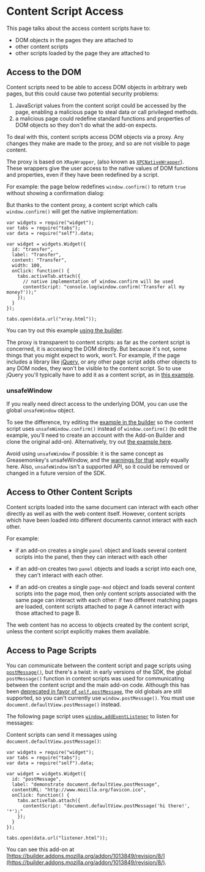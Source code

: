 # Content Script Access #

This page talks about the access content scripts have to:

* DOM objects in the pages they are attached to
* other content scripts
* other scripts loaded by the page they are attached to

## Access to the DOM ##

Content scripts need to be able to access DOM objects in arbitrary web
pages, but this could cause two potential security problems:

1. JavaScript values from the content script could be accessed by the page,
enabling a malicious page to steal data or call privileged methods.
2. a malicious page could redefine standard functions and properties of DOM
objects so they don't do what the add-on expects.

To deal with this, content scripts access DOM objects via a proxy.
Any changes they make are made to the proxy, and so are not visible to
page content.

The proxy is based on `XRayWrapper`, (also known as
[`XPCNativeWrapper`](https://developer.mozilla.oreg/en/XPCNativeWrapper)).
These wrappers give the user access to the native values of DOM functions
and properties, even if they have been redefined by a script.

For example: the page below redefines `window.confirm()` to return
`true` without showing a confirmation dialog:

<script type="syntaxhighlighter" class="brush: html"><![CDATA[
<!DOCTYPE html PUBLIC "-//W3C//DTD XHTML 1.0 Transitional//EN"
"http://www.w3.org/TR/xhtml1/DTD/xhtml1-transitional.dtd">
<html lang='en' xml:lang='en' xmlns="http://www.w3.org/1999/xhtml">
  <head>
    <script>
    window.confirm = function(message) {
      return true;
    }
    &lt;/script>
  </head>
</html>

</script>

But thanks to the content proxy, a content script which calls
`window.confirm()` will get the native implementation:

    var widgets = require("widget");
    var tabs = require("tabs");
    var data = require("self").data;

    var widget = widgets.Widget({
      id: "transfer",
      label: "Transfer",
      content: "Transfer",
      width: 100,
      onClick: function() {
        tabs.activeTab.attach({
          // native implementation of window.confirm will be used
          contentScript: "console.log(window.confirm('Transfer all my money?'));"
        });
      }
    });

    tabs.open(data.url("xray.html"));

You can try out this example [using the builder](https://builder.addons.mozilla.org/addon/1013777/revision/4/).

The proxy is transparent to content scripts: as far as the content script
is concerned, it is accessing the DOM directly. But because it's not, some
things that you might expect to work, won't. For example, if the page includes
a library like [jQuery](http://www.jquery.com), or any other page script
adds other objects to any DOM nodes, they won't be visible to the content
script. So to use jQuery you'll typically have to add it as a content script,
as in [this example](dev-guide/addon-development/content-scripts/reddit-example.html).

### unsafeWindow ###

If you really need direct access to the underlying DOM, you can use the
global `unsafeWindow` object.

To see the difference, try editing the
[example in the builder](https://builder.addons.mozilla.org/addon/1013777/revision/4/)
so the content script uses `unsafeWindow.confirm()` instead of
`window.confirm()` (to edit the example, you'll need to create an account
with the Add-on Builder and clone the original add-on). Alternatively, try out
[the example here](https://builder.addons.mozilla.org/addon/1015979/revision/3/).

Avoid using `unsafeWindow` if possible: it is the same concept as
Greasemonkey's unsafeWindow, and the
[warnings for that](http://wiki.greasespot.net/UnsafeWindow) apply equally
here. Also, `unsafeWindow` isn't a supported API, so it could be removed or
changed in a future version of the SDK.


## Access to Other Content Scripts ##

Content scripts loaded into the same document can interact
with each other directly as well as with the web content itself. However,
content scripts which have been loaded into different documents
cannot interact with each other.

For example:

* if an add-on creates a single `panel` object and loads several content
scripts into the panel, then they can interact with each other

* if an add-on creates two `panel` objects and loads a script into each
one, they can't interact with each other.

* if an add-on creates a single `page-mod` object and loads several content
scripts into the page mod, then only content scripts associated with the
same page can interact with each other: if two different matching pages are
loaded, content scripts attached to page A cannot interact with those attached
to page B.

The web content has no access to objects created by the content script, unless
the content script explicitly makes them available.

## Access to Page Scripts ##

You can communicate between the content script and page scripts using
[`postMessage()`](https://developer.mozilla.org/en/DOM/window.postMessage),
but there's a twist: in early versions of the SDK, the global `postMessage()`
function in content scripts was used for communicating between the content
script and the main add-on code. Although this has been
[deprecated in favor of `self.postMessage`](https://wiki.mozilla.org/Labs/Jetpack/Release_Notes/1.0b5#Major_Changes),
the old globals are still supported, so you can't currently use
`window.postMessage()`. You must use `document.defaultView.postMessage()`
instead.

The following page script uses
[`window.addEventListener`](https://developer.mozilla.org/en/DOM/element.addEventListener)
to listen for messages:

<script type="syntaxhighlighter" class="brush: html"><![CDATA[
<!DOCTYPE html PUBLIC "-//W3C//DTD XHTML 1.0 Transitional//EN"
"http://www.w3.org/TR/xhtml1/DTD/xhtml1-transitional.dtd">
<html lang='en' xml:lang='en' xmlns="http://www.w3.org/1999/xhtml">

  <head>
    <script>
      window.addEventListener("message", function(event) {
        window.alert(event.data);
      }, false);
    &lt;/script>

  </head>

</html>

</script>

Content scripts can send it messages using `document.defaultView.postMessage()`:

    var widgets = require("widget");
    var tabs = require("tabs");
    var data = require("self").data;

    var widget = widgets.Widget({
      id: "postMessage",
      label: "demonstrate document.defaultView.postMessage",
      contentURL: "http://www.mozilla.org/favicon.ico",
      onClick: function() {
        tabs.activeTab.attach({
          contentScript: "document.defaultView.postMessage('hi there!', '*');"
        });
      }
    });

    tabs.open(data.url("listener.html"));

You can see this add-on at
[https://builder.addons.mozilla.org/addon/1013849/revision/8/](https://builder.addons.mozilla.org/addon/1013849/revision/8/).
